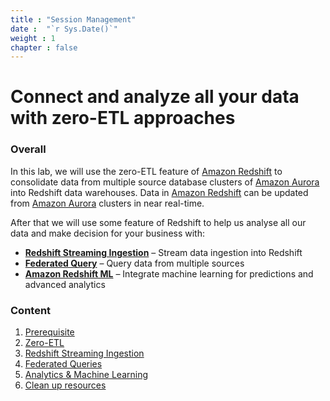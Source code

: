 ```yaml
---
title : "Session Management"
date :  "`r Sys.Date()`" 
weight : 1 
chapter : false
---
```

# Connect and analyze all your data with zero-ETL approaches

### Overall

In this lab, we will use the zero-ETL feature of [Amazon Redshift](https://aws.amazon.com/redshift/) to consolidate data from multiple source database clusters of [Amazon Aurora](https://aws.amazon.com/rds/aurora/) into Redshift data warehouses. Data in [Amazon Redshift](https://aws.amazon.com/redshift/) can be updated from [Amazon Aurora](https://aws.amazon.com/rds/aurora/) clusters in near real-time.

After that we will use some feature of Redshift to help us analyse all our data and make decision for your business with: 
- [**Redshift Streaming Ingestion**](3-RedshiftStreamingIngestion/) – Stream data ingestion into Redshift  
- [**Federated Query**](4-FederatedQueries) – Query data from multiple sources  
- [**Amazon Redshift ML**](5-Analytics&ML) – Integrate machine learning for predictions and advanced analytics  


### Content
 1. [Prerequisite](1-Prerequisite/)
 2. [Zero-ETL](2-Zero-ETL/)
 3. [Redshift Streaming Ingestion](3-RedshiftStreamingIngestion/)
 4. [Federated Queries](4-FederatedQueries)
 5. [Analytics & Machine Learning](5-Analytics&ML)
 6. [Clean up resources](6-cleanup/)
